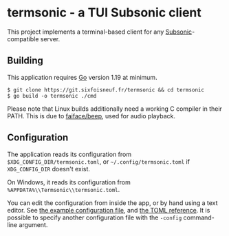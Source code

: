 # termsonic - a TUI Subsonic client

This project implements a terminal-based client for any [Subsonic](https://www.subsonic.org)-compatible server.

## Building

This application requires [Go](https://go.dev) version 1.19 at minimum.

```
$ git clone https://git.sixfoisneuf.fr/termsonic && cd termsonic
$ go build -o termsonic ./cmd
```

Please note that Linux builds additionally need a working C compiler in their PATH. This is due to [faiface/beep](https://github.com/faiface/beep), used for audio playback.

## Configuration

The application reads its configuration from `$XDG_CONFIG_DIR/termsonic.toml`, or `~/.config/termsonic.toml` if `XDG_CONFIG_DIR` doesn't exist.

On Windows, it reads its configuration from `%APPDATA%\\Termsonic\\termsonic.toml`.

You can edit the configuration from inside the app, or by hand using a text editor. See [the example configuration file](config.toml.example), and [the TOML reference](https://toml.io/en/). It is possible to specify another configuration file with the `-config` command-line argument.